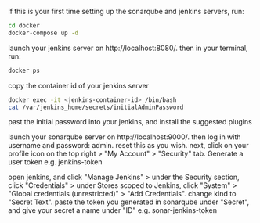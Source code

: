 if this is your first time setting up the sonarqube and jenkins servers, run:
```bash
cd docker
docker-compose up -d
```
launch your jenkins server on http://localhost:8080/. then in your terminal, run:
```bash
docker ps
```
copy the container id of your jenkins server
```bash
docker exec -it <jenkins-container-id> /bin/bash
cat /var/jenkins_home/secrets/initialAdminPassword 
```
past the initial password into your jenkins, and install the suggested plugins

launch your sonarqube server on http://localhost:9000/. then log in with username and password: admin. reset this as you wish. next, click on your profile icon on the top right > "My Account" > "Security" tab. Generate a user token e.g. jenkins-token

open jenkins, and click "Manage Jenkins" > under the Security section, click "Credentials" > under Stores scoped to Jenkins, click "System" > "Global credentials (unrestricted)" > "Add Credentials". change kind to "Secret Text". paste the token you generated in sonarqube under "Secret", and give your secret a name under "ID" e.g. sonar-jenkins-token


